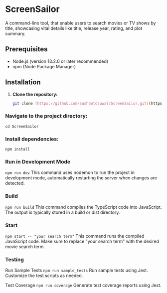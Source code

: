 # ScreenSailor

A command-line tool, that enable users to search movies or TV shows by title, showcasing vital details like title, release year, rating, and plot summary.

## Prerequisites

- Node.js (version 13.2.0 or later recommended)
- npm (Node Package Manager)

## Installation

1. **Clone the repository:**

   ```bash
   git clone [https://github.com/sushantdsuwal/ScreenSailor.git](https://github.com/sushantdsuwal/ScreenSailor.git)
   
### Navigate to the project directory:
`cd ScreenSailor`

### Install dependencies:
`npm install`

### Run in Development Mode
`npm run dev`
This command uses nodemon to run the project in development mode, automatically restarting the server when changes are detected.

###  Build
`npm run build`
This command compiles the TypeScript code into JavaScript. The output is typically stored in a build or dist directory.

###  Start
`npm start -- "your search term"`
This command runs the compiled JavaScript code. Make sure to replace "your search term" with the desired movie search term.

###  Testing
Run Sample Tests
`npm run sample_tests`
Run sample tests using Jest. Customize the test scripts as needed.

Test Coverage
`npm run coverage`
Generate test coverage reports using Jest.
